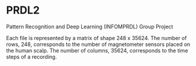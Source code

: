 # PRDL2
Pattern Recognition and Deep Learning (INFOMPRDL) Group Project

Each file is represented by a matrix of shape 248 x 35624. The number of rows, 248,
corresponds to the number of magnetometer sensors placed on the human scalp.
The number of columns, 35624, corresponds to the time steps of a recording.

